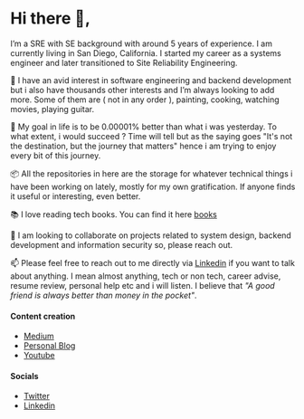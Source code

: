 # Hi there 👋,

I’m a SRE with SE background with around 5 years of experience. I am currently living in San Diego, California. I started my career as a systems engineer and later transitioned to Site Reliability Engineering. 

🚴  I have an avid interest in software engineering and backend development but i also have thousands other interests and I’m always looking to add more. Some of them are ( not in any order ), painting, cooking, watching movies, playing guitar.

🎯  My goal in life is to be 0.00001% better than what i was yesterday. To what extent, i would succeed ? Time will tell but as the saying goes "It's not the destination, but the journey that matters" hence i am trying to enjoy every bit of this journey.

📦  All the repositories in here are the storage for whatever technical things i have been working on lately, mostly for my own gratification. If anyone finds it useful or interesting, even better.

📚  I love reading tech books. You can find it here [books](https://99devops.com/books)
  
🙋  I am looking to collaborate on projects related to system design, backend development and information security so, please reach out.
  
📫  Please feel free to reach out to me directly via [Linkedin](https://www.linkedin.com/in/prabeshthapa) if you want to talk about anything. I mean almost anything, tech or non tech, career advise, resume review, personal help etc and i will listen. I believe that *"A good friend is always better than money in the pocket"*. 

#### Content creation
- [Medium](https://medium.com/@prabeshthapa)
- [Personal Blog](https://99devops.com)
- [Youtube](https://www.youtube.com/c/ShardedSRE)

#### Socials
- [Twitter](https://twitter.com/pgaijin66)
- [Linkedin](https://www.linkedin.com/in/prabeshthapa)
